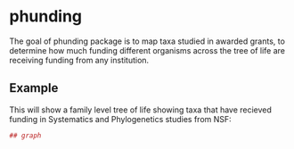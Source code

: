# phunding

The goal of phunding package is to map taxa studied in awarded grants, to determine  how much funding different organisms across the tree of life are receiving funding from any institution.

## Example

This will show a family level tree of life showing taxa that have recieved funding in Systematics and Phylogenetics studies from NSF:

``` r
## graph
```
